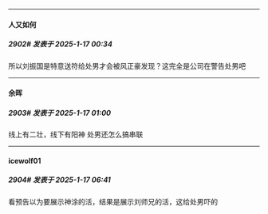 ﻿
*****

####  人又如何  
##### 2902#       发表于 2025-1-17 00:34

所以刘振国是特意送符给处男才会被风正豪发现？这完全是公司在警告处男吧


*****

####  余晖  
##### 2903#       发表于 2025-1-17 01:00

线上有二壮，线下有阳神
处男还怎么搞串联


*****

####  icewolf01  
##### 2904#       发表于 2025-1-17 06:41

看预告以为要展示神涂的活，结果是展示刘师兄的活，这给处男吓的

